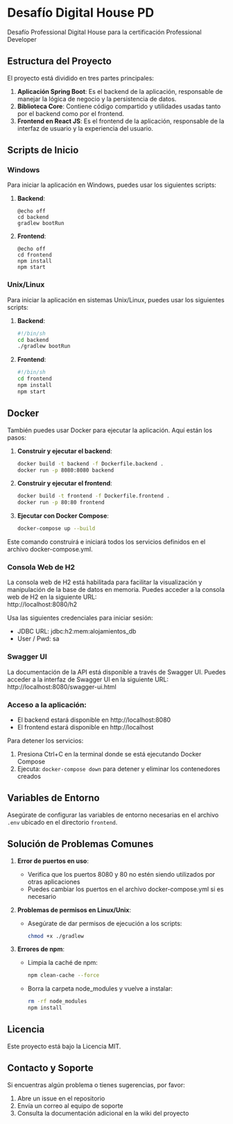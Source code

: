 # Desafío Digital House PD

Desafío Professional Digital House para la certificación Professional Developer

## Estructura del Proyecto

El proyecto está dividido en tres partes principales:

1. **Aplicación Spring Boot**: Es el backend de la aplicación, responsable de manejar la lógica de negocio y la persistencia de datos.
2. **Biblioteca Core**: Contiene código compartido y utilidades usadas tanto por el backend como por el frontend.
3. **Frontend en React JS**: Es el frontend de la aplicación, responsable de la interfaz de usuario y la experiencia del usuario.

## Scripts de Inicio

### Windows

Para iniciar la aplicación en Windows, puedes usar los siguientes scripts:

1. **Backend**:
    ```batch
    @echo off
    cd backend
    gradlew bootRun
    ```

2. **Frontend**:
    ```batch
    @echo off
    cd frontend
    npm install
    npm start
    ```

### Unix/Linux

Para iniciar la aplicación en sistemas Unix/Linux, puedes usar los siguientes scripts:

1. **Backend**:
    ```sh
    #!/bin/sh
    cd backend
    ./gradlew bootRun
    ```

2. **Frontend**:
    ```sh
    #!/bin/sh
    cd frontend
    npm install
    npm start
    ```

## Docker

También puedes usar Docker para ejecutar la aplicación. Aquí están los pasos:

1. **Construir y ejecutar el backend**:
    ```sh
    docker build -t backend -f Dockerfile.backend .
    docker run -p 8080:8080 backend
    ```

2. **Construir y ejecutar el frontend**:
    ```sh
    docker build -t frontend -f Dockerfile.frontend .
    docker run -p 80:80 frontend
    ```

3. **Ejecutar con Docker Compose**:
    ```sh
    docker-compose up --build
    ```

Este comando construirá e iniciará todos los servicios definidos en el archivo docker-compose.yml.


### Consola Web de H2

La consola web de H2 está habilitada para facilitar la visualización y manipulación de la base de datos en memoria. Puedes acceder a la consola web de H2 en la siguiente URL:  
http://localhost:8080/h2

Usa las siguientes credenciales para iniciar sesión:  
- JDBC URL: jdbc:h2:mem:alojamientos_db
- User / Pwd: sa

### Swagger UI

La documentación de la API está disponible a través de Swagger UI. Puedes acceder a la interfaz de Swagger UI en la siguiente URL:  
http://localhost:8080/swagger-ui.html


### Acceso a la aplicación:
- El backend estará disponible en http://localhost:8080
- El frontend estará disponible en http://localhost

Para detener los servicios:
1. Presiona Ctrl+C en la terminal donde se está ejecutando Docker Compose
2. Ejecuta: `docker-compose down` para detener y eliminar los contenedores creados

## Variables de Entorno

Asegúrate de configurar las variables de entorno necesarias en el archivo `.env` ubicado en el directorio `frontend`.

## Solución de Problemas Comunes

1. **Error de puertos en uso**:
   - Verifica que los puertos 8080 y 80 no estén siendo utilizados por otras aplicaciones
   - Puedes cambiar los puertos en el archivo docker-compose.yml si es necesario

2. **Problemas de permisos en Linux/Unix**:
   - Asegúrate de dar permisos de ejecución a los scripts:
     ```sh
     chmod +x ./gradlew
     ```

3. **Errores de npm**:
   - Limpia la caché de npm:
     ```sh
     npm clean-cache --force
     ```
   - Borra la carpeta node_modules y vuelve a instalar:
     ```sh
     rm -rf node_modules
     npm install
     ```

## Licencia

Este proyecto está bajo la Licencia MIT.

## Contacto y Soporte

Si encuentras algún problema o tienes sugerencias, por favor:
1. Abre un issue en el repositorio
2. Envía un correo al equipo de soporte
3. Consulta la documentación adicional en la wiki del proyecto